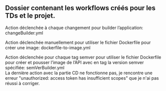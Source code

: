 ## Dossier contenant les workflows créés pour les TDs et le projet.

Action déclenchée à chaque changement pour builder l’application: changeBuilder.yml

Action déclenchée manuellement pour utiliser le fichier Dockerfile pour créer une image: dockerfile-to-image.yml

Action déclenchée pour chaque tag semver pour utiliser le fichier Dockerfile pour créer et
pousser l’image de l’API avec en tag la version semver spécifiée: semVerBuilder.yml  
La dernière action avec la partie CD ne fonctionne pas, je rencontre une erreur "unauthorized: access token has insufficient scopes" que je n'ai pas réussi à corriger.
